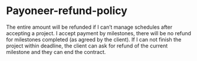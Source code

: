 # Payoneer-refund-policy

The entire amount will be refunded if I can’t manage schedules after accepting a project.
I accept payment by milestones, there will be no refund for milestones completed (as agreed by the client).
If I can not finish the project within deadline, the client can ask for refund of the current milestone and they can end the contract.
